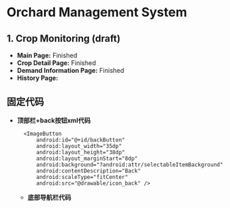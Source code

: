 # Orchard Management System

## 1. Crop Monitoring (draft)
- **Main Page:** Finished
- **Crop Detail Page:** Finished
- **Demand Information Page:** Finished
- **History Page:** 

## 固定代码
- **顶部栏+back按钮xml代码**

    <LinearLayout
        android:id="@+id/topBar"
        android:layout_width="match_parent"
        android:layout_height="56dp"
        android:orientation="horizontal"
        android:background="#ADD8E6"
        android:gravity="center_vertical"
        app:layout_constraintTop_toTopOf="parent">

        <ImageButton
            android:id="@+id/backButton"
            android:layout_width="35dp"
            android:layout_height="38dp"
            android:layout_marginStart="8dp"
            android:background="?android:attr/selectableItemBackground"
            android:contentDescription="Back"
            android:scaleType="fitCenter"
            android:src="@drawable/icon_back" />
    </LinearLayout>

    - **底部导航栏代码**

      <LinearLayout
        android:id="@+id/bottomNavBar"
        android:layout_width="match_parent"
        android:layout_height="80dp"
        android:orientation="horizontal"
        android:gravity="center"
        android:background="#ADD8E6"
        android:padding="10dp"
        app:layout_constraintBottom_toBottomOf="parent">

        <ImageButton
            android:id="@+id/crop"
            android:layout_width="0dp"
            android:layout_height="60dp"
            android:layout_weight="1"
            android:background="?android:attr/selectableItemBackground"
            android:contentDescription="Crop"
            android:padding="10dp"
            android:src="@drawable/icon_monitor"
            android:scaleType="fitCenter" />

        <ImageButton
            android:id="@+id/warehouse"
            android:layout_width="0dp"
            android:layout_height="60dp"
            android:layout_weight="1"
            android:background="?android:attr/selectableItemBackground"
            android:contentDescription="Inventory"
            android:padding="10dp"
            android:src="@drawable/icon_warehouse"
            android:scaleType="fitCenter"/>

        <ImageButton
            android:id="@+id/calendar"
            android:layout_width="0dp"
            android:layout_height="60dp"
            android:layout_weight="1"
            android:background="?android:attr/selectableItemBackground"
            android:contentDescription="task"
            android:padding="10dp"
            android:src="@drawable/icon_calendar"
            android:scaleType="fitCenter"/>

        <ImageButton
            android:id="@+id/map"
            android:layout_width="0dp"
            android:layout_height="60dp"
            android:layout_weight="1"
            android:background="?android:attr/selectableItemBackground"
            android:contentDescription="map"
            android:padding="10dp"
            android:src="@drawable/icon_map"
            android:scaleType="fitCenter"/>
    </LinearLayout>
